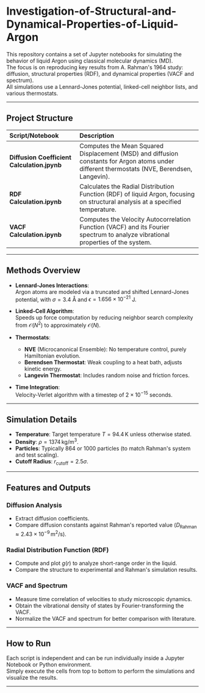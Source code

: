 # Investigation-of-Structural-and-Dynamical-Properties-of-Liquid-Argon

This repository contains a set of Jupyter notebooks for simulating the behavior of liquid Argon using classical molecular dynamics (MD).  
The focus is on reproducing key results from A. Rahman's 1964 study: diffusion, structural properties (RDF), and dynamical properties (VACF and spectrum).  
All simulations use a Lennard-Jones potential, linked-cell neighbor lists, and various thermostats.

---

## Project Structure

| Script/Notebook | Description |
|:----------------|:------------|
| **Diffusion Coefficient Calculation.jpynb** | Computes the Mean Squared Displacement (MSD) and diffusion constants for Argon atoms under different thermostats (NVE, Berendsen, Langevin). |
| **RDF Calculation.ipynb** | Calculates the Radial Distribution Function (RDF) of liquid Argon, focusing on structural analysis at a specified temperature. |
| **VACF Calculation.ipynb** | Computes the Velocity Autocorrelation Function (VACF) and its Fourier spectrum to analyze vibrational properties of the system. |

---

## Methods Overview

- **Lennard-Jones Interactions**:  
  Argon atoms are modeled via a truncated and shifted Lennard-Jones potential, with $\sigma = 3.4$ Å and $\epsilon = 1.656 \times 10^{-21}$ J.
  
- **Linked-Cell Algorithm**:  
  Speeds up force computation by reducing neighbor search complexity from $\mathcal{O}(N^2)$ to approximately $\mathcal{O}(N)$.

- **Thermostats**:  
  - **NVE** (Microcanonical Ensemble): No temperature control, purely Hamiltonian evolution.
  - **Berendsen Thermostat**: Weak coupling to a heat bath, adjusts kinetic energy.
  - **Langevin Thermostat**: Includes random noise and friction forces.

- **Time Integration**:  
  Velocity-Verlet algorithm with a timestep of $2 \times 10^{-15}$ seconds.

---

## Simulation Details

- **Temperature**: Target temperature $T = 94.4\,\mathrm{K}$ unless otherwise stated.
- **Density**: $\rho = 1374\,\mathrm{kg/m^3}$.
- **Particles**: Typically 864 or 1000 particles (to match Rahman's system and test scaling).
- **Cutoff Radius**: $r_\mathrm{cutoff} = 2.5\sigma$.

---

## Features and Outputs

### Diffusion Analysis
- Extract diffusion coefficients.
- Compare diffusion constants against Rahman's reported value ($D_\mathrm{Rahman} \approx 2.43 \times 10^{-9}\,\mathrm{m^2/s}$).

### Radial Distribution Function (RDF)
- Compute and plot $g(r)$ to analyze short-range order in the liquid.
- Compare the structure to experimental and Rahman's simulation results.

### VACF and Spectrum
- Measure time correlation of velocities to study microscopic dynamics.
- Obtain the vibrational density of states by Fourier-transforming the VACF.
- Normalize the VACF and spectrum for better comparison with literature.

---

## How to Run

Each script is independent and can be run individually inside a Jupyter Notebook or Python environment.  
Simply execute the cells from top to bottom to perform the simulations and visualize the results.

---
